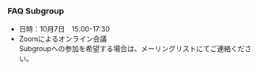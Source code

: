 ### FAQ Subgroup

 - 日時：10月7日　15:00-17:30    
 - Zoomによるオンライン会議    
 Subgroupへの参加を希望する場合は、メーリングリストにてご連絡ください。
  
  
